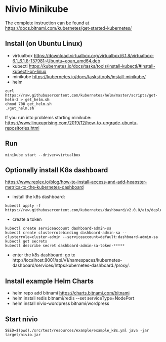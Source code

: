 # Nivio Minikube
 
The complete instruction can be found at https://docs.bitnami.com/kubernetes/get-started-kubernetes/


## Install (on Ubuntu Linux)

* virtualbox https://download.virtualbox.org/virtualbox/6.1.8/virtualbox-6.1_6.1.8-137981~Ubuntu~eoan_amd64.deb
* kubectl https://kubernetes.io/docs/tasks/tools/install-kubectl/#install-kubectl-on-linux
* minikube https://kubernetes.io/docs/tasks/tools/install-minikube/
* helm 
```
curl https://raw.githubusercontent.com/kubernetes/helm/master/scripts/get-helm-3 > get_helm.sh
chmod 700 get_helm.sh
./get_helm.sh
```

If you run into problems starting minikube: https://www.linuxuprising.com/2019/12/how-to-upgrade-ubuntu-repositories.html

## Run

```
minikube start --driver=virtualbox
```

## Optionally install K8s dashboard

https://www.replex.io/blog/how-to-install-access-and-add-heapster-metrics-to-the-kubernetes-dashboard

* install the k8s dashboard: 
```
kubectl apply -f https://raw.githubusercontent.com/kubernetes/dashboard/v2.0.0/aio/deploy/recommended.yaml
``` 

* create a token 
```
kubectl create serviceaccount dashboard-admin-sa
kubectl create clusterrolebinding dashboard-admin-sa --clusterrole=cluster-admin --serviceaccount=default:dashboard-admin-sa
kubectl get secrets
kubectl describe secret dashboard-admin-sa-token-*****
``` 
* enter the k8s dashboard: go to http://localhost:8001/api/v1/namespaces/kubernetes-dashboard/services/https:kubernetes-dashboard:/proxy/.


## Install example Helm Charts 
* helm repo add bitnami https://charts.bitnami.com/bitnami
* helm install redis bitnami/redis --set serviceType=NodePort
* helm install nivio-wordpress bitnami/wordpress

## Start nivio
```
SEED=$(pwd)./src/test/resources/example/example_k8s.yml java -jar target/nivio.jar
``` 